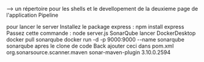 --> un répertoire pour les shells et le devellopement de la deuxieme page de l'application Pipeline



pour lancer le server
Installez le package express : npm install express
Passez cette commande : node server.js
SonarQube
lancer DockerDesktop
docker pull sonarqube
docker run -d -p 9000:9000 --name sonarqube sonarqube
apres le clone de code Back ajouter ceci dans pom.xml 
	<plugin>
			<groupId>org.sonarsource.scanner.maven</groupId>
			<artifactId>sonar-maven-plugin</artifactId>
			<version>3.10.0.2594</version>
	</plugin>